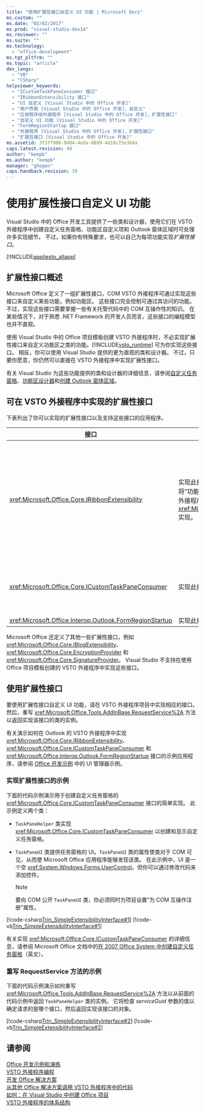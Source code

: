 ```yaml
---
title: "使用扩展性接口自定义 UI 功能 | Microsoft Docs"
ms.custom: ""
ms.date: "02/02/2017"
ms.prod: "visual-studio-dev14"
ms.reviewer: ""
ms.suite: ""
ms.technology: 
  - "office-development"
ms.tgt_pltfrm: ""
ms.topic: "article"
dev_langs: 
  - "VB"
  - "CSharp"
helpviewer_keywords: 
  - "ICustomTaskPaneConsumer 接口"
  - "IRibbonExtensibility 接口"
  - "UI 自定义 [Visual Studio 中的 Office 开发]"
  - "用户界面 [Visual Studio 中的 Office 开发]，自定义"
  - "应用程序级外接程序 [Visual Studio 中的 Office 开发]，扩展性接口"
  - "自定义 UI 功能 [Visual Studio 中的 Office 开发]"
  - "FormRegionStartup 接口"
  - "外接程序 [Visual Studio 中的 Office 开发]，扩展性接口"
  - "扩展性接口 [Visual Studio 中的 Office 开发]"
ms.assetid: 3f3f7908-9404-4eda-8899-4d18c75e3b4a
caps.latest.revision: 40
author: "kempb"
ms.author: "kempb"
manager: "ghogen"
caps.handback.revision: 39
---
```

# 使用扩展性接口自定义 UI 功能
  Visual Studio 中的 Office 开发工具提供了一些类和设计器，使用它们在 VSTO 外接程序中创建自定义任务窗格、功能区自定义项和 Outlook 窗体区域时可处理许多实现细节。 不过，如果你有特殊要求，也可以自己为每项功能实现*扩展性接口*。  
  
 [!INCLUDE[appliesto_allapp](../vsto/includes/appliesto-allapp-md.md)]  
  
## 扩展性接口概述  
 Microsoft Office 定义了一组扩展性接口，COM VSTO 外接程序可通过实现这些接口来自定义某些功能，例如功能区。 这些接口完全控制可通过其访问的功能。 不过，实现这些接口需要掌握一些有关托管代码中的 COM 互操作性的知识。 在某些情况下，对于熟悉 .NET Framework 的开发人员而言，这些接口的编程模型也并不直观。  
  
 使用 Visual Studio 中的 Office 项目模板创建 VSTO 外接程序时，不必实现扩展性接口来自定义功能区之类的功能。[!INCLUDE[vsto_runtime](../vsto/includes/vsto-runtime-md.md)] 可为你实现这些接口。 相反，你可以使用 Visual Studio 提供的更为直观的类和设计器。 不过，只要你愿意，你仍然可以直接在 VSTO 外接程序中实现扩展性接口。  
  
 有关 Visual Studio 为这些功能提供的类和设计器的详细信息，请参阅[自定义任务窗格](../vsto/custom-task-panes.md)、[功能区设计器](../vsto/ribbon-designer.md)和[创建 Outlook 窗体区域](../vsto/creating-outlook-form-regions.md)。  
  
## 可在 VSTO 外接程序中实现的扩展性接口  
 下表列出了你可以实现的扩展性接口以及支持这些接口的应用程序。  
  
|接口|描述|应用程序|  
|--------|--------|----------|  
|<xref:Microsoft.Office.Core.IRibbonExtensibility>|实现此接口可自定义功能区 UI。 **Note:**  可以将“功能区 \(XML\)”项添加到项目，以便在 VSTO 外接程序中生成默认 <xref:Microsoft.Office.Core.IRibbonExtensibility> 实现。 有关更多信息，请参见[功能区 XML](../vsto/ribbon-xml.md)。|Excel<br /><br /> [!INCLUDE[InfoPath_15_short](../vsto/includes/infopath-15-short-md.md)]<br /><br /> InfoPath 2010<br /><br /> Outlook<br /><br /> PowerPoint<br /><br /> 项目<br /><br /> Visio<br /><br /> Word|  
|<xref:Microsoft.Office.Core.ICustomTaskPaneConsumer>|实现此接口可创建自定义任务窗格。|Excel<br /><br /> Outlook<br /><br /> PowerPoint<br /><br /> Word|  
|<xref:Microsoft.Office.Interop.Outlook.FormRegionStartup>|实现此接口可创建 Outlook 窗体区域。|Outlook|  
  
 Microsoft Office 还定义了其他一些扩展性接口，例如 <xref:Microsoft.Office.Core.IBlogExtensibility>、<xref:Microsoft.Office.Core.EncryptionProvider> 和 <xref:Microsoft.Office.Core.SignatureProvider>。 Visual Studio 不支持在使用 Office 项目模板创建的 VSTO 外接程序中实现这些接口。  
  
## 使用扩展性接口  
 要使用扩展性接口自定义 UI 功能，请在 VSTO 外接程序项目中实现相应的接口。 然后，重写 <xref:Microsoft.Office.Tools.AddInBase.RequestService%2A> 方法以返回实现该接口的类的实例。  
  
 有关演示如何在 Outlook 的 VSTO 外接程序中实现 <xref:Microsoft.Office.Core.IRibbonExtensibility>、<xref:Microsoft.Office.Core.ICustomTaskPaneConsumer> 和 <xref:Microsoft.Office.Interop.Outlook.FormRegionStartup> 接口的示例应用程序，请参阅 [Office 开发示例](../vsto/office-development-samples.md) 中的 UI 管理器示例。  
  
### 实现扩展性接口的示例  
 下面的代码示例演示用于创建自定义任务窗格的 <xref:Microsoft.Office.Core.ICustomTaskPaneConsumer> 接口的简单实现。 此示例定义两个类：  
  
-   `TaskPaneHelper` 类实现 <xref:Microsoft.Office.Core.ICustomTaskPaneConsumer> 以创建和显示自定义任务窗格。  
  
-   `TaskPaneUI` 类提供任务窗格的 UI。`TaskPaneUI` 类的属性使类对于 COM 可见，从而使 Microsoft Office 应用程序能够发现该类。 在此示例中，UI 是一个空 <xref:System.Windows.Forms.UserControl>，但你可以通过修改代码来添加控件。  
  
    > [!NOTE]  
    >  要向 COM 公开 `TaskPaneUI` 类，你必须同时为项目设置“为 COM 互操作注册”属性。  
  
 [!code-csharp[Trin_SimpleExtensibilityInterface#1](../snippets/csharp/VS_Snippets_OfficeSP/Trin_SimpleExtensibilityInterface/CS/ThisAddIn.cs#1)]
 [!code-vb[Trin_SimpleExtensibilityInterface#1](../snippets/visualbasic/VS_Snippets_OfficeSP/Trin_SimpleExtensibilityInterface/VB/ThisAddIn.vb#1)]  
  
 有关实现 <xref:Microsoft.Office.Core.ICustomTaskPaneConsumer> 的详细信息，请参阅 Microsoft Office 文档中的[在 2007 Office System 中创建自定义任务窗格](http://msdn.microsoft.com/zh-cn/256313db-18cc-496c-a961-381ed9ca94be)（英文）。  
  
### 重写 RequestService 方法的示例  
 下面的代码示例演示如何重写 <xref:Microsoft.Office.Tools.AddInBase.RequestService%2A> 方法以从前面的代码示例中返回 `TaskPaneHelper` 类的实例。 它将检查 *serviceGuid* 参数的值以确定请求的是哪个接口，然后返回实现该接口的对象。  
  
 [!code-csharp[Trin_SimpleExtensibilityInterface#2](../snippets/csharp/VS_Snippets_OfficeSP/Trin_SimpleExtensibilityInterface/CS/ThisAddIn.cs#2)]
 [!code-vb[Trin_SimpleExtensibilityInterface#2](../snippets/visualbasic/VS_Snippets_OfficeSP/Trin_SimpleExtensibilityInterface/VB/ThisAddIn.vb#2)]  
  
## 请参阅  
 [Office 开发示例和演练](../vsto/office-development-samples-and-walkthroughs.md)   
 [VSTO 外接程序编程](../vsto/programming-vsto-add-ins.md)   
 [开发 Office 解决方案](../vsto/developing-office-solutions.md)   
 [从其他 Office 解决方案调用 VSTO 外接程序中的代码](../vsto/calling-code-in-vsto-add-ins-from-other-office-solutions.md)   
 [如何：在 Visual Studio 中创建 Office 项目](../vsto/how-to-create-office-projects-in-visual-studio.md)   
 [VSTO 外接程序的体系结构](../vsto/architecture-of-vsto-add-ins.md)  
  
  